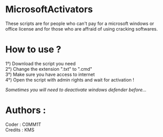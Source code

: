 # MicrosoftActivators
These scripts are for people who can't pay for a microsoft windows or office license and for those who are affraid of using cracking softwares.

# How to use ?
1°) Download the script you need <br>
2°) Change the extension ".txt" to ".cmd" <br>
3°) Make sure you have access to internet <br>
4°) Open the script with admin rights and wait for activation ! <br>

<em>Sometimes you will need to deactivate windows defender before...</em>

# Authors :
Coder : C0MM1T <br>
Credits : KMS
